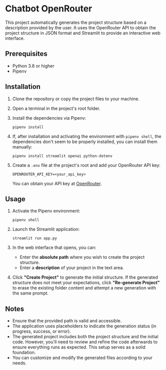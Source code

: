 # Chatbot OpenRouter

This project automatically generates the project structure based on a description provided by the user. It uses the OpenRouter API to obtain the project structure in JSON format and Streamlit to provide an interactive web interface.

## Prerequisites

- Python 3.8 or higher
- Pipenv

## Installation

1. Clone the repository or copy the project files to your machine.
2. Open a terminal in the project's root folder.
3. Install the dependencies via Pipenv:

   ```
   pipenv install
   ```

4. If, after installation and activating the environment with `pipenv shell`, the dependencies don't seem to be properly installed, you can install them manually:

   ```
   pipenv install streamlit openai python-dotenv
   ```

5. Create a `.env` file at the project's root and add your OpenRouter API key:

   ```
   OPENROUTER_API_KEY=<your_api_key>
   ```

   You can obtain your API key at [OpenRouter](https://openrouter.ai/).

## Usage

1. Activate the Pipenv environment:

   ```
   pipenv shell
   ```

2. Launch the Streamlit application:

   ```
   streamlit run app.py
   ```

3. In the web interface that opens, you can:

   - Enter the **absolute path** where you wish to create the project structure.
   - Enter a **description** of your project in the text area.

4. Click **"Create Project"** to generate the initial structure.
   If the generated structure does not meet your expectations, click **"Re-generate Project"** to erase the existing folder content and attempt a new generation with the same prompt.

## Notes

- Ensure that the provided path is valid and accessible.
- The application uses placeholders to indicate the generation status (in progress, success, or error).
- The generated project includes both the project structure and the initial code. However, you'll need to review and refine the code afterwards to ensure everything runs as expected. This setup serves as a solid foundation.
- You can customize and modify the generated files according to your needs.
